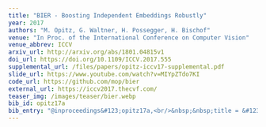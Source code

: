 ```yaml
---
title: "BIER - Boosting Independent Embeddings Robustly"
year: 2017
authors: "M. Opitz, G. Waltner, H. Possegger, H. Bischof"
venue: "In Proc. of the International Conference on Computer Vision"
venue_abbrev: ICCV
arxiv_url: http://arxiv.org/abs/1801.04815v1
doi_url: https://doi.org/10.1109/ICCV.2017.555
supplemental_url: /files/papers/opitz-iccv17-supplemental.pdf
slide_url: https://www.youtube.com/watch?v=MIYpZTdo7KI
code_url: https://github.com/mop/bier
external_url: https://iccv2017.thecvf.com/
teaser_img: /images/teaser/bier.webp
bib_id: opitz17a
bib_entry: "@inproceedings&#123;opitz17a,<br/>&nbsp;&nbsp;title = &#123;&#123;BIER - Boosting Independent Embeddings Robustly&#125;&#125;,<br/>&nbsp;&nbsp;author = &#123;Opitz, Michael and Waltner, Georg and Possegger, Horst and Bischof, Horst&#125;,<br/>&nbsp;&nbsp;booktitle = &#123;Proc. of the International Conference on Computer Vision (ICCV)&#125;,<br/>&nbsp;&nbsp;year = &#123;2017&#125;<br/>&#125;"
---
```


